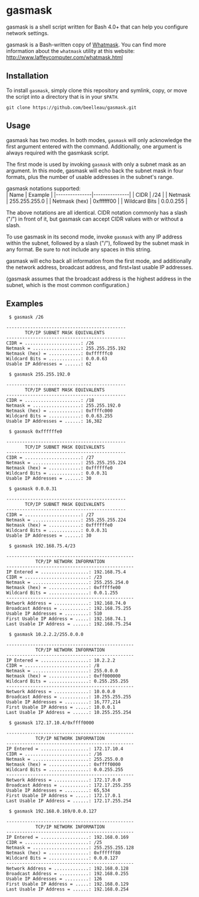 # gasmask

gasmask is a shell script written for Bash 4.0+ that can help you configure network settings.  

gasmask is a Bash-written copy of [Whatmask](http://www.laffeycomputer.com/whatmask.html). You can find more information about the `whatmask` utility at this website: http://www.laffeycomputer.com/whatmask.html

## Installation
To install `gasmask`, simply clone this repository and symlink, copy, or move the script into a directory that is in your `$PATH`.  

`git clone https://github.com/beelleau/gasmask.git`  

## Usage
gasmask has two modes. In both modes, `gasmask` will only acknowledge the first argument entered with the command. Additionally, one argument is always required with the gasmkask script.  

The first mode is used by invoking `gasmask` with only a subnet mask as an argument. In this mode, gasmask will echo back the subnet mask in four formats, plus the number of usable addresses in the subnet's range.  

gasmask notations supported:  
| Name          | Example       |
|---------------|---------------|
| CIDR          | /24           |
| Netmask       | 255.255.255.0 |
| Netmask (hex) | 0xffffff00    |
| Wildcard Bits | 0.0.0.255     |

The above notations are all identical. CIDR notation commonly has a slash ("/") in front of it, but gasmask can accept CIDR values with or without a slash.  

To use gasmask in its second mode, invoke `gasmask` with any IP address within the subnet, followed by a slash ("/"), followed by the subnet mask in any format. Be sure to not include any spaces in this string.  

gasmask will echo back all information from the first mode, and additionally the network address, broadcast address, and first+last usable IP addresses.  

(gasmask assumes that the broadcast address is the highest address in the subnet, which is the most common configuration.)

## Examples

```
 $ gasmask /26

---------------------------------------------
       TCP/IP SUBNET MASK EQUIVALENTS
---------------------------------------------
CIDR = .....................: /26
Netmask = ..................: 255.255.255.192
Netmask (hex) = ............: 0xffffffc0
Wildcard Bits = ............: 0.0.0.63
Usable IP Addresses = ......: 62
```

```
 $ gasmask 255.255.192.0

---------------------------------------------
       TCP/IP SUBNET MASK EQUIVALENTS
---------------------------------------------
CIDR = .....................: /18
Netmask = ..................: 255.255.192.0
Netmask (hex) = ............: 0xffffc000
Wildcard Bits = ............: 0.0.63.255
Usable IP Addresses = ......: 16,382
```

```
 $ gasmask 0xffffffe0

---------------------------------------------
       TCP/IP SUBNET MASK EQUIVALENTS
---------------------------------------------
CIDR = .....................: /27
Netmask = ..................: 255.255.255.224
Netmask (hex) = ............: 0xffffffe0
Wildcard Bits = ............: 0.0.0.31
Usable IP Addresses = ......: 30
```

```
 $ gasmask 0.0.0.31

---------------------------------------------
       TCP/IP SUBNET MASK EQUIVALENTS
---------------------------------------------
CIDR = .....................: /27
Netmask = ..................: 255.255.255.224
Netmask (hex) = ............: 0xffffffe0
Wildcard Bits = ............: 0.0.0.31
Usable IP Addresses = ......: 30
```

```
 $ gasmask 192.168.75.4/23

------------------------------------------------
           TCP/IP NETWORK INFORMATION
------------------------------------------------
IP Entered = ..................: 192.168.75.4
CIDR = ........................: /23
Netmask = .....................: 255.255.254.0
Netmask (hex) = ...............: 0xfffffe00
Wildcard Bits = ...............: 0.0.1.255
------------------------------------------------
Network Address = .............: 192.168.74.0
Broadcast Address = ...........: 192.168.75.255
Usable IP Addresses = .........: 510
First Usable IP Address = .....: 192.168.74.1
Last Usable IP Address = ......: 192.168.75.254
```

```
 $ gasmask 10.2.2.2/255.0.0.0

------------------------------------------------
           TCP/IP NETWORK INFORMATION
------------------------------------------------
IP Entered = ..................: 10.2.2.2
CIDR = ........................: /8
Netmask = .....................: 255.0.0.0
Netmask (hex) = ...............: 0xff000000
Wildcard Bits = ...............: 0.255.255.255
------------------------------------------------
Network Address = .............: 10.0.0.0
Broadcast Address = ...........: 10.255.255.255
Usable IP Addresses = .........: 16,777,214
First Usable IP Address = .....: 10.0.0.1
Last Usable IP Address = ......: 10.255.255.254
```

```
 $ gasmask 172.17.10.4/0xffff0000

------------------------------------------------
           TCP/IP NETWORK INFORMATION
------------------------------------------------
IP Entered = ..................: 172.17.10.4
CIDR = ........................: /16
Netmask = .....................: 255.255.0.0
Netmask (hex) = ...............: 0xffff0000
Wildcard Bits = ...............: 0.0.255.255
------------------------------------------------
Network Address = .............: 172.17.0.0
Broadcast Address = ...........: 172.17.255.255
Usable IP Addresses = .........: 65,534
First Usable IP Address = .....: 172.17.0.1
Last Usable IP Address = ......: 172.17.255.254
```

```
 $ gasmask 192.168.0.169/0.0.0.127

------------------------------------------------
           TCP/IP NETWORK INFORMATION
------------------------------------------------
IP Entered = ..................: 192.168.0.169
CIDR = ........................: /25
Netmask = .....................: 255.255.255.128
Netmask (hex) = ...............: 0xffffff80
Wildcard Bits = ...............: 0.0.0.127
------------------------------------------------
Network Address = .............: 192.168.0.128
Broadcast Address = ...........: 192.168.0.255
Usable IP Addresses = .........: 126
First Usable IP Address = .....: 192.168.0.129
Last Usable IP Address = ......: 192.168.0.254
```
